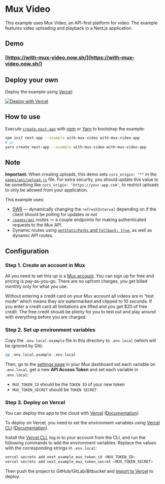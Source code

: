 # Mux Video

This example uses Mux Video, an API-first platform for video. The example features video uploading and playback in a Next.js application.

## Demo

### [https://with-mux-video.now.sh/](https://with-mux-video.now.sh/)

## Deploy your own

Deploy the example using [Vercel](https://vercel.com/home):

[![Deploy with Vercel](https://vercel.com/button)](https://vercel.com/import/project?template=https://github.com/zeit/next.js/tree/canary/examples/with-mux-video)

## How to use

Execute [`create-next-app`](https://github.com/zeit/next.js/tree/canary/packages/create-next-app) with [npm](https://docs.npmjs.com/cli/init) or [Yarn](https://yarnpkg.com/lang/en/docs/cli/create/) to bootstrap the example:

```bash
npm init next-app --example with-mux-video with-mux-video-app
# or
yarn create next-app --example with-mux-video with-mux-video-app
```

## Note

**Important:** When creating uploads, this demo sets `cors_origin: "*"` in the [`pages/api/upload.js`](pages/api/upload.js) file. For extra security, you should update this value to be something like `cors_origin: 'https://your-app.com'`, to restrict uploads to only be allowed from your application.

This example uses:

- [SWR](https://swr.now.sh/) — dynamically changing the `refreshInterval` depending on if the client should be polling for updates or not
- [`/pages/api`](pages/api) routes — a couple endpoints for making authenticated requests to the Mux API.
- Dynamic routes using [`getStaticPaths` and `fallback: true`](https://nextjs.org/docs/basic-features/data-fetching#getstaticpaths-static-generation), as well as dynamic API routes.

## Configuration

### Step 1. Create an account in Mux

All you need to set this up is a [Mux account](https://mux.com). You can sign up for free and pricing is pay-as-you-go. There are no upfront charges, you get billed monthly only for what you use.

Without entering a credit card on your Mux account all videos are in “test mode” which means they are watermarked and clipped to 10 seconds. If you enter a credit card all limitations are lifted and you get \$20 of free credit. The free credit should be plenty for you to test out and play around with everything before you are charged.

### Step 2. Set up environment variables

Copy the `.env.local.example` file in this directory to `.env.local` (which will be ignored by Git):

```bash
cp .env.local.example .env.local
```

Then, go to the [settings page](https://dashboard.mux.com/settings/access-tokens) in your Mux dashboard set each variable on `.env.local`, get a new **API Access Token** and set each variable in `.env.local`:

- `MUX_TOKEN_ID` should be the `TOKEN ID` of your new token
- `MUX_TOKEN_SECRET` should be `TOKEN SECRET`

### Step 3. Deploy on Vercel

You can deploy this app to the cloud with [Vercel](https://vercel.com/import?filter=next.js&utm_source=github&utm_medium=readme&utm_campaign=next-example) ([Documentation](https://nextjs.org/docs/deployment)).

To deploy on Vercel, you need to set the environment variables using [Vercel CLI](https://vercel.com/download) ([Documentation](https://vercel.com/docs/cli#commands/secrets)).

Install the [Vercel CLI](https://vercel.com/download), log in to your account from the CLI, and run the following commands to add the environment variables. Replace the values with the corresponding strings in `.env.local`:

```bash
vercel secrets add next_example_mux_token_id <MUX_TOKEN_ID>
vercel secrets add next_example_mux_token_secret <MUX_TOKEN_SECRET>
```

Then push the project to GitHub/GitLab/Bitbucket and [import to Vercel](https://vercel.com/import?filter=next.js&utm_source=github&utm_medium=readme&utm_campaign=next-example) to deploy.
